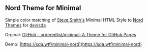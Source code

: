

## Nord Theme for Minimal

Simple color matching of [Steve Smith's](https://github.com/orderedlist) Minimal HTML Style to [Nord Themes](https://www.nordtheme.com) for [dev/sda](https://sda.wtf)

Orginal: [GitHub - orderedlist/minimal: A Theme for GitHub Pages](https://github.com/orderedlist/minimal)

Demo: [https://sda.wtf/minimal-nord](https://sda.wtf/minimal-nord)


